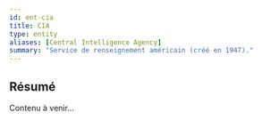 ```yaml
---
id: ent-cia
title: CIA
type: entity
aliases: [Central Intelligence Agency]
summary: "Service de renseignement américain (créé en 1947)."
---
```


## Résumé
Contenu à venir…


